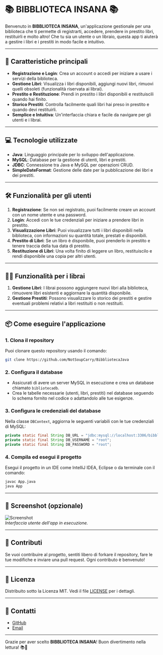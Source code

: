
# 📚 **BIBBLIOTECA INSANA** 📚

Benvenuto in **BIBBLIOTECA INSANA**, un'applicazione gestionale per una biblioteca che ti permette di registrarti, accedere, prendere in prestito libri, restituirli e molto altro! Che tu sia un utente o un libraio, questa app ti aiuterà a gestire i libri e i prestiti in modo facile e intuitivo.

---

## 🚀 **Caratteristiche principali**

- **Registrazione e Login**: Crea un account o accedi per iniziare a usare i servizi della biblioteca.
- **Gestione Libri**: Visualizza i libri disponibili, aggiungi nuovi libri, rimuovi quelli obsoleti (funzionalità riservata ai librai).
- **Prestito e Restituzione**: Prendi in prestito i libri disponibili e restituiscili quando hai finito.
- **Storico Prestiti**: Controlla facilmente quali libri hai preso in prestito e quando devi restituirli.
- **Semplice e Intuitiva**: Un'interfaccia chiara e facile da navigare per gli utenti e i librai.

---

## 💻 **Tecnologie utilizzate**

- **Java**: Linguaggio principale per lo sviluppo dell'applicazione.
- **MySQL**: Database per la gestione di utenti, libri e prestiti.
- **JDBC**: Connessione tra Java e MySQL per operazioni CRUD.
- **SimpleDateFormat**: Gestione delle date per la pubblicazione dei libri e dei prestiti.

---

## 🛠 **Funzionalità per gli utenti**

1. **Registrazione**: Se non sei registrato, puoi facilmente creare un account con un nome utente e una password.
2. **Login**: Accedi con le tue credenziali per iniziare a prendere libri in prestito.
3. **Visualizzazione Libri**: Puoi visualizzare tutti i libri disponibili nella biblioteca, con informazioni su quantità totale, prestati e disponibili.
4. **Prestito di Libri**: Se un libro è disponibile, puoi prenderlo in prestito e tenere traccia della tua data di prestito.
5. **Restituzione di Libri**: Una volta finito di leggere un libro, restituiscilo e rendi disponibile una copia per altri utenti.

---

## 🧑‍💻 **Funzionalità per i librai**

1. **Gestione Libri**: I librai possono aggiungere nuovi libri alla biblioteca, rimuovere libri esistenti e aggiornare la quantità disponibile.
2. **Gestione Prestiti**: Possono visualizzare lo storico dei prestiti e gestire eventuali problemi relativi a libri restituiti o non restituiti.

---

## 📦 **Come eseguire l'applicazione**

### 1. **Clona il repository**

   Puoi clonare questo repository usando il comando:

   ```bash
   git clone https://github.com/NotSoupCarry/BibbliotecaJava
   ```

### 2. **Configura il database**

   - Assicurati di avere un server MySQL in esecuzione e crea un database chiamato `bibliotecadb`.
   - Crea le tabelle necessarie (utenti, libri, prestiti) nel database seguendo lo schema fornito nel codice o adattandolo alle tue esigenze.

### 3. **Configura le credenziali del database**

   Nella classe `DBContext`, aggiorna le seguenti variabili con le tue credenziali di MySQL:

   ```java
   private static final String DB_URL = "jdbc:mysql://localhost:3306/bibbliotecadb";
   private static final String DB_USERNAME = "root";
   private static final String DB_PASSWORD = "root";
   ```

### 4. **Compila ed esegui il progetto**

   Esegui il progetto in un IDE come IntelliJ IDEA, Eclipse o da terminale con il comando:

   ```bash
   javac App.java
   java App
   ```

---

## 📝 **Screenshot** (opzionale)

![Screenshot](https://via.placeholder.com/800x400.png?text=BIBBLIOTECA+INSANA+App)  
*Interfaccia utente dell'app in esecuzione.*

---

## 🔧 **Contributi**

Se vuoi contribuire al progetto, sentiti libero di forkare il repository, fare le tue modifiche e inviare una pull request. Ogni contributo è benvenuto!

---

## 📄 **Licenza**

Distribuito sotto la Licenza MIT. Vedi il file [LICENSE](LICENSE) per i dettagli.

---

## 💬 **Contatti**

- [GitHub](https://github.com/NotSoupCarry)
- [Email](mailto:conzagiuseppee@gmail.com)

---

Grazie per aver scelto **BIBBLIOTECA INSANA**! Buon divertimento nella lettura! 📚🎉

